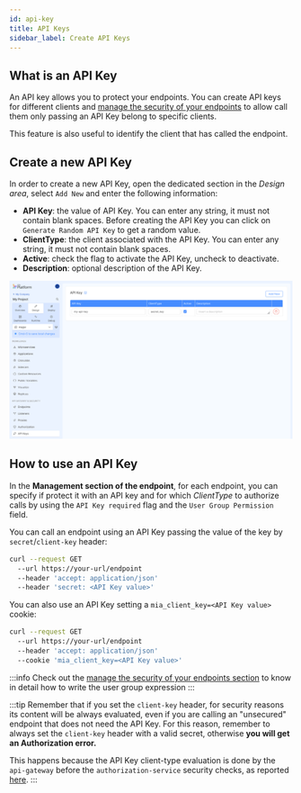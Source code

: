 ```yaml
---
id: api-key
title: API Keys
sidebar_label: Create API Keys
---
```


## What is an API Key

An API key allows you to protect your endpoints. You can create API keys for different clients and [manage the security of your endpoints](/development_suite/api-console/api-design/endpoints.md#manage-the-security-of-your-endpoints) to allow call them only passing an API Key belong to specific clients.

This feature is also useful to identify the client that has called the endpoint.

## Create a new API Key

In order to create a new API Key, open the dedicated section in the *Design area*, select `Add New` and enter the following information:

* **API Key**: the value of API Key. You can enter any string, it must not contain blank spaces. Before creating the API Key you can click on `Generate Random API Key` to get a random value.
* **ClientType**: the client associated with the API Key. You can enter any string, it must not contain blank spaces.
* **Active**: check the flag to activate the API Key, uncheck to deactivate.
* **Description**: optional description of the API Key.

![API Key creation](img/api-keys/overview.png)

## How to use an API Key

In the **Management section of the endpoint**, for each endpoint, you can specify if protect it with an API key and for which *ClientType* to authorize calls by using the `API Key required` flag and the `User Group Permission` field.

You can call an endpoint using an API Key passing the value of the key by `secret`/`client-key` header:

```bash
curl --request GET 
  --url https://your-url/endpoint 
  --header 'accept: application/json' 
  --header 'secret: <API Key value>'
```

You can also use an API Key setting a `mia_client_key=<API Key value>` cookie:

```bash
curl --request GET 
  --url https://your-url/endpoint 
  --header 'accept: application/json' 
  --cookie 'mia_client_key=<API Key value>'
```

:::info
Check out the [manage the security of your endpoints section](/development_suite/api-console/api-design/endpoints.md#manage-the-security-of-your-endpoints) to know in detail how to write the user group expression
:::

:::tip
Remember that if you set the `client-key` header, for security reasons its content will be always evaluated, even if you are calling an "unsecured" endpoint that does not need the API Key.
For this reason, remember to always set the `client-key` header with a valid secret, otherwise **you will get an Authorization error.**

This happens because the API Key client-type evaluation is done by the `api-gateway` before the `authorization-service` security checks, as reported [here](/console/tutorials/configure-marketplace-components/auth-architecture/static-api-key.md#definition).
:::
